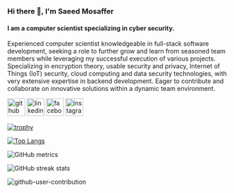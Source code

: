 ### Hi there 👋, I'm Saeed Mosaffer
#### I am a computer scientist specializing in cyber security.
Experienced computer scientist knowledgeable in full-stack software development, seeking a role to further grow and learn from seasoned team members while leveraging my successful execution of various projects.
Specializing in encryption theory, usable security and privacy, Internet of Things (IoT) security, cloud computing and data security technologies, with very extensive expertise in backend development. 
     Eager to contribute and collaborate on innovative solutions within a dynamic team environment.



[<img src='https://cdn.jsdelivr.net/npm/simple-icons@3.0.1/icons/github.svg' alt='github' height='40'>](https://github.com/saeedmosaffer)  [<img src='https://cdn.jsdelivr.net/npm/simple-icons@3.0.1/icons/linkedin.svg' alt='linkedin' height='40'>](https://www.linkedin.com/in/saeed-mosaffer-1a6424275/)  [<img src='https://cdn.jsdelivr.net/npm/simple-icons@3.0.1/icons/facebook.svg' alt='facebook' height='40'>](https://www.facebook.com/saeedmosaffer)  [<img src='https://cdn.jsdelivr.net/npm/simple-icons@3.0.1/icons/instagram.svg' alt='instagram' height='40'>](https://www.instagram.com/saeedmosaffer/)  

[![trophy](https://github-profile-trophy.vercel.app/?username=saeedmosaffer)](https://github.com/ryo-ma/github-profile-trophy)

[![Top Langs](https://github-readme-stats.vercel.app/api/top-langs/?username=saeedmosaffer)](https://github.com/anuraghazra/github-readme-stats)

![GitHub metrics](https://metrics.lecoq.io/saeedmosaffer)  

![GitHub streak stats](https://streak-stats.demolab.com/?user=saeedmosaffer)  


 
![github-user-contribution](https://github.com/user-attachments/assets/ff8916b6-00ee-4d70-907d-775868030f30)
